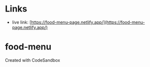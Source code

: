 # Links
- live link: [https://food-menu-page.netlify.app/](https://food-menu-page.netlify.app/)
# food-menu
Created with CodeSandbox
